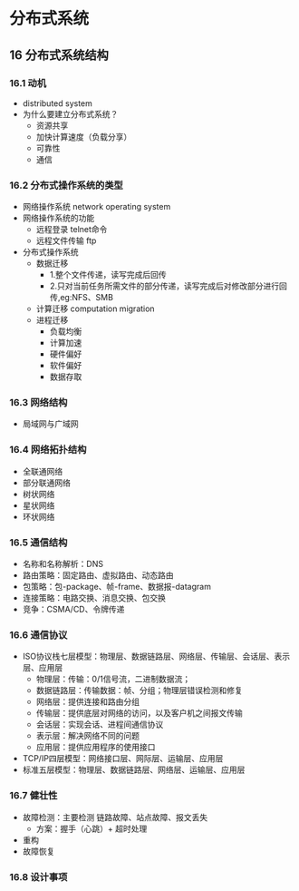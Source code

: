 # 分布式系统

## 16 分布式系统结构

### 16.1 动机

- distributed system
- 为什么要建立分布式系统？
  - 资源共享
  - 加快计算速度（负载分享）
  - 可靠性
  - 通信

### 16.2 分布式操作系统的类型

- 网络操作系统 network operating system
- 网络操作系统的功能
  - 远程登录 telnet命令
  - 远程文件传输 ftp
- 分布式操作系统
  - 数据迁移
    - 1.整个文件传递，读写完成后回传
    - 2.只对当前任务所需文件的部分传递，读写完成后对修改部分进行回传,eg:NFS、SMB
  - 计算迁移 computation migration
  - 进程迁移
    - 负载均衡
    - 计算加速
    - 硬件偏好
    - 软件偏好
    - 数据存取

### 16.3 网络结构

- 局域网与广域网

### 16.4 网络拓扑结构

- 全联通网络
- 部分联通网络
- 树状网络
- 星状网络
- 环状网络

### 16.5 通信结构

- 名称和名称解析：DNS
- 路由策略：固定路由、虚拟路由、动态路由
- 包策略：包-package、帧-frame、数据报-datagram
- 连接策略：电路交换、消息交换、包交换
- 竞争：CSMA/CD、令牌传递

### 16.6 通信协议

- ISO协议栈七层模型：物理层、数据链路层、网络层、传输层、会话层、表示层、应用层
  - 物理层：传输：0/1信号流，二进制数据流；
  - 数据链路层：传输数据：帧、分组；物理层错误检测和修复
  - 网络层：提供连接和路由分组
  - 传输层：提供底层对网络的访问，以及客户机之间报文传输
  - 会话层：实现会话、进程间通信协议
  - 表示层：解决网络不同的问题
  - 应用层：提供应用程序的使用接口
- TCP/IP四层模型：网络接口层、网际层、运输层、应用层
- 标准五层模型：物理层、数据链路层、网络层、运输层、应用层

### 16.7 健壮性

- 故障检测：主要检测 链路故障、站点故障、报文丢失
  - 方案：握手（心跳）+ 超时处理
- 重构
- 故障恢复

### 16.8 设计事项

